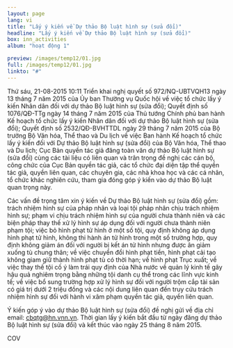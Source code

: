 ```yaml
---
layout: page
lang: vi
title: "Lấy ý kiến về Dự thảo Bộ luật hình sự (sửa đổi)"
headline: "Lấy ý kiến về Dự thảo Bộ luật hình sự (sửa đổi)"
box: inn_activities
album: "hoạt động 1"

preview: /images/temp12/01.jpg
full: /images/temp12/01.jpg
linkto: "#"
---
```


Thứ sáu, 21-08-2015 10:11
Triển khai nghị quyết số 972/NQ-UBTVQH13 ngày 13 tháng 7 năm 2015 của Ủy ban Thường vụ Quốc hội về việc tổ chức lấy ý kiến Nhân dân đối với dự thảo Bộ luật hình sự (sửa đổi); Quyết định số 1076/QĐ-TTg ngày 14 tháng 7 năm 2015 của Thủ tướng Chính phủ ban hành Kế hoạch tổ chức lấy ý kiến Nhân dân đối với dự thảo Bộ luật hình sự (sửa đổi); Quyết định số 2532/QĐ-BVHTTDL ngày 29 tháng 7 năm 2015 của Bộ trưởng Bộ Văn hóa, Thể thao và Du lịch về việc Ban hành Kế hoạch tổ chức lấy ý kiến đối với Dự thảo Bộ luật hình sự (sửa đổi) của Bộ Văn hóa, Thể thao và Du lịch; Cục Bản quyền tác giả đăng toàn văn dự thảo Bộ luật hình sự (sửa đổi) cùng các tài liệu có liên quan và trân trọng đề nghị các cán bộ, công chức của Cục Bản quyền tác giả, các tổ chức đại diện tập thể quyền tác giả, quyền liên quan, các chuyên gia, các nhà khoa học và các cá nhân, tổ chức khác nghiên cứu, tham gia đóng góp ý kiến vào dự thảo Bộ luật quan trọng này.

Các vấn đề trọng tâm xin ý kiến về Dự thảo Bộ luật hình sự (sửa đổi) gồm: trách nhiệm hình sự của pháp nhân và loại tội pháp nhân chịu trách nhiệm hình sự; phạm vi chịu trách nhiệm hình sự của người chưa thành niên và các biện pháp thay thế xử lý hình sự áp dụng đối với người chưa thành niên phạm tội; việc bỏ hình phạt tử hình ở một số tội, quy định không áp dụng hình phạt tử hình, không thi hành án tử hình trong một số trường hợp, quy định không giảm án đối với người bị kết án tử hình nhưng được ân giảm xuống tù chung thân; về việc chuyển đổi hình phạt tiền, hình phạt cải tạo không giam giữ thành hình phạt tù có thời hạn; về hình phạt Trục xuất; về việc thay thế tội cố ý làm trái quy định của Nhà nước về quản lý kinh tế gây hậu quả nghiêm trọng bằng những tội danh cụ thể trong các lĩnh vực kinh tế; về việc bổ sung trường hợp xử lý hình sự đối với người trộm cắp tài sản có giá trị dưới 2 triệu đồng và các nội dung liên quan đến truy cứu trách nhiệm hình sự đối với hành vi xâm phạm quyền tác giả, quyền liên quan.

Ý kiến góp ý vào dự thảo Bộ luật hình sự (sửa đổi) đề nghị gửi về địa chỉ email: cbqtg@hn.vnn.vn. Thời gian lấy ý kiến bắt đầu từ ngày đăng dự thảo Bộ luật hình sự (sửa đổi) và kết thúc vào ngày 25 tháng 8 năm 2015.

COV
